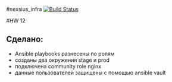 #nexsius_infra [![Build Status](https://travis-ci.com/otus-devops-2019-02/nexsius_infra.svg?branch=ansible-4)](https://travis-ci.com/otus-devops-2019-02/nexsius_infra)

#HW 12
## Сделано:
 - Ansible playbooks разнесены по ролям
 - созданы два окружения stage и prod
 - подключена community role nginx
 - данные пользователей защищены с помощью ansible vault

